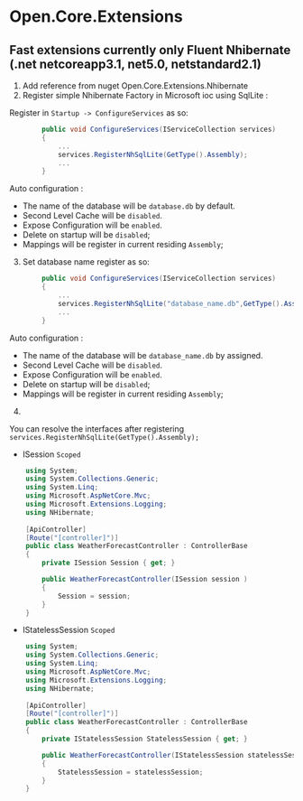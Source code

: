 # Open.Core.Extensions 
## Fast extensions currently only Fluent Nhibernate (.net netcoreapp3.1, net5.0, netstandard2.1)
1. Add reference from nuget Open.Core.Extensions.Nhibernate
2. Register simple Nhibernate Factory in Microsoft ioc using SqlLite :

Register in  `Startup -> ConfigureServices` as so:
```c#
        public void ConfigureServices(IServiceCollection services)
        {
            ...            
            services.RegisterNhSqlLite(GetType().Assembly);
            ...
        }
```
Auto configuration :
- The name of the database will be `database.db` by default.
- Second Level Cache will be `disabled`.
- Expose Configuration will be `enabled`.
- Delete on startup  will be `disabled`;
- Mappings will be register in current residing `Assembly`;

3. Set database name register as so:
```c#
        public void ConfigureServices(IServiceCollection services)
        {
            ...            
            services.RegisterNhSqlLite("database_name.db",GetType().Assembly);
            ...
        }
```
Auto configuration :
- The name of the database will be `database_name.db` by assigned.
- Second Level Cache will be `disabled`.
- Expose Configuration will be `enabled`.
- Delete on startup  will be `disabled`;
- Mappings will be register in current residing `Assembly`;

4. 

You can resolve the interfaces after registering `services.RegisterNhSqlLite(GetType().Assembly);`
- ISession `Scoped`
```c#
    using System;
    using System.Collections.Generic;
    using System.Linq;
    using Microsoft.AspNetCore.Mvc;
    using Microsoft.Extensions.Logging;
    using NHibernate;
    
    [ApiController]
    [Route("[controller]")]
    public class WeatherForecastController : ControllerBase
    {
        private ISession Session { get; }

        public WeatherForecastController(ISession session )
        {
            Session = session;
        }
    }
```
- IStatelessSession `Scoped`

```c#
    using System;
    using System.Collections.Generic;
    using System.Linq;
    using Microsoft.AspNetCore.Mvc;
    using Microsoft.Extensions.Logging;
    using NHibernate;
    
    [ApiController]
    [Route("[controller]")]
    public class WeatherForecastController : ControllerBase
    {
        private IStatelessSession StatelessSession { get; }

        public WeatherForecastController(IStatelessSession statelessSession)
        {
            StatelessSession = statelessSession;
        }
    }
```


